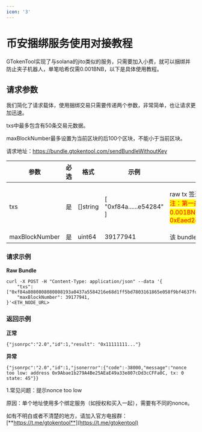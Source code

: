 ```yaml
---
icon: '3'
---
```


# 币安捆绑服务使用对接教程

GTokenTool实现了与solana的jito类似的服务，只需要加入小费，就可以捆绑并防止夹子机器人，单笔哈希仅需0.001BNB，以下是具体使用教程。

## 请求参数

我们简化了请求载体，使用捆绑交易只需要传递两个参数，非常简单，也让请求更加迅速。

txs中最多包含有50条交易元数据。

maxBlockNumber最多设置为当前区块的后100个区块，不能小于当前区块。

请求地址：https://bundle.gtokentool.com/sendBundleWithoutKey

| 参数             | 必选 | 格式        | 示例                        | 备注                                                                                                                                                 |
| -------------- | -- | --------- | ------------------------- | -------------------------------------------------------------------------------------------------------------------------------------------------- |
| txs            | 是  | \[]string | \[ "0xf84a......e54284" ] | <p>raw tx 签过名的交易的元数据<br><mark style="color:red;">注：第一条raw tx,需要给我们的地址转账，每笔交易价格为0.001BNB，收费地址：0xEaed24a5b97Db3193749EbD5477F96F05b5bA22c</mark></p> |
| maxBlockNumber | 是  | uint64    | 39177941                  | 该 bundle 有效的最大区块号                                                                                                                                  |

### 请求示例 <a href="#qing-qiu-shi-li" id="qing-qiu-shi-li"></a>

**Raw Bundle**

```
curl -X POST -H "Content-Type: application/json" --data '{
	"txs": ["0xf84a8080808080808193a0437a5584216e68d1ff5bd7803161865e058f9bf4637fd1391213eac03ae64444a00df12bffe475d5dd8cc1544b72ee280471f1dcb5173827ba41eb25cfc3e54284"],
	"maxBlockNumber": 39177941,
}'<ETH_NODE_URL>
```

### 返回示例 <a href="#fan-hui-shi-li" id="fan-hui-shi-li"></a>

**正常**

```
{"jsonrpc":"2.0","id":1,"result": "0x11111111..."}
```

**异常**

```
{"jsonrpc":"2.0","id":1,"jsonerror":{"code":-38000,"message":"nonce too low: address 0x9Abae1b279A4Be25AEaE49a33e807cDd3cCFFa0C, tx: 0 state: 45"}}
```

1.常见问题：提示nonce too low

原因：单个地址使用多个绑定服务（如授权和买入一起），需要有不同的nonce。



如有不明白或者不清楚的地方，请加入官方电报群：[**https://t.me/gtokentool**](https://t.me/gtokentool)
